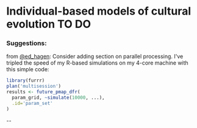 # Individual-based models of cultural evolution TO DO

### Suggestions:

from [@ed_hagen](https://twitter.com/ed_hagen/status/1333547688223072256):
Consider adding section on parallel processing. I've tripled the speed of my R-based simulations on my 4-core machine with this simple code:

```r
library(furrr)
plan('multisession')
results <- future_pmap_dfr(
  param_grid, ~simulate(10000, ...), 
  .id='param_set'
)
```

--
